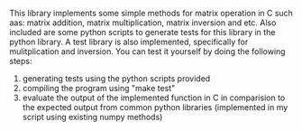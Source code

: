 This library implements some simple methods for matrix operation in C such aas: matrix addition, matrix multiplication, matrix inversion and etc.
Also included are some python scripts to generate tests for this library in the python library. 
A test library is also implemented, specifically for mulitplication and inversion. You can test it yourself by doing the following steps:
1. generating tests using the python scripts provided
2. compiling the program using "make test" 
3. evaluate the output of the implemented function in C in comparision to the expected output from common python libraries (implemented in my script using existing numpy methods)

